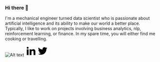 ### Hi there 👋

I'm a mechanical engineer turned data scientist who is passionate about artificial intelligence and its ability to make our world a better place. Typically, I like to work on projects involving business analytics, nlp, reinforcement learning, or finance. In my spare time, you will either find me cooking or travelling.

![Alt text]("https://github.com/vibhormalik97/vibhormalik97/blob/master/mail-line.png"?raw=true)
![Alt text](https://github.com/vibhormalik97/vibhormalik97/blob/master/linkedin-fill.png?raw=true)
![Alt text](https://github.com/vibhormalik97/vibhormalik97/blob/master/twitter-fill.png?raw=true)

<!--
**vibhormalik97/vibhormalik97** is a ✨ _special_ ✨ repository because its `README.md` (this file) appears on your GitHub profile.

Here are some ideas to get you started:

- 🔭 I’m currently working on ...
- 🌱 I’m currently learning ...
- 👯 I’m looking to collaborate on ...
- 🤔 I’m looking for help with ...
- 💬 Ask me about ...
- 📫 How to reach me: ...
- 😄 Pronouns: ...
- ⚡ Fun fact: ...
-->

